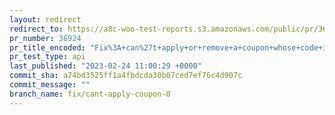 ```yaml
---
layout: redirect
redirect_to: https://a8c-woo-test-reports.s3.amazonaws.com/public/pr/36924/api/index.html
pr_number: 36924
pr_title_encoded: "Fix%3A+can%27t+apply+or+remove+a+coupon+whose+code+is+%220%22."
pr_test_type: api
last_published: "2023-02-24 11:00:29 +0000"
commit_sha: a74bd3525ff1a4fbdcda30b07ced7ef76c4d907c
commit_message: ""
branch_name: fix/cant-apply-coupon-0
---
```

